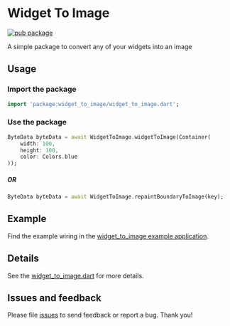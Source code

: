 # Widget To Image
[![pub package](https://img.shields.io/pub/v/dart_jsonwebtoken.svg)](https://pub.dev/packages/widget_to_image)

A simple package to convert any of your widgets into an image

## Usage

### Import the package
```dart
import 'package:widget_to_image/widget_to_image.dart';
```

### Use the package

```dart
ByteData byteData = await WidgetToImage.widgetToImage(Container(
    width: 100,
    height: 100,
    color: Colors.blue
));
```
##### OR
```dart
ByteData byteData = await WidgetToImage.repaintBoundaryToImage(key);
```

## Example

Find the example wiring in the [widget_to_image example application](https://github.com/nbrucker/widget_to_image/tree/main/example/lib/main.dart).

## Details

See the [widget_to_image.dart](https://github.com/nbrucker/widget_to_image/blob/main/lib/widget_to_image.dart) for more details.

## Issues and feedback

Please file [issues](https://github.com/nbrucker/widget_to_image/issues/new)
to send feedback or report a bug. Thank you!
